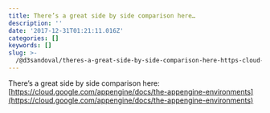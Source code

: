 ```yaml
---
title: There’s a great side by side comparison here…
description: ''
date: '2017-12-31T01:21:11.016Z'
categories: []
keywords: []
slug: >-
  /@d3sandoval/theres-a-great-side-by-side-comparison-here-https-cloud-google-com-appengine-docs-the-appengine-f07b31e77223
---
```


There’s a great side by side comparison here: [https://cloud.google.com/appengine/docs/the-appengine-environments](https://cloud.google.com/appengine/docs/the-appengine-environments)